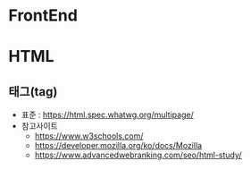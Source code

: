 # FrontEnd
# HTML
## 태그(tag)
+ 표준 : https://html.spec.whatwg.org/multipage/
+ 참고사이트
  + https://www.w3schools.com/
  + https://developer.mozilla.org/ko/docs/Mozilla
  + https://www.advancedwebranking.com/seo/html-study/

